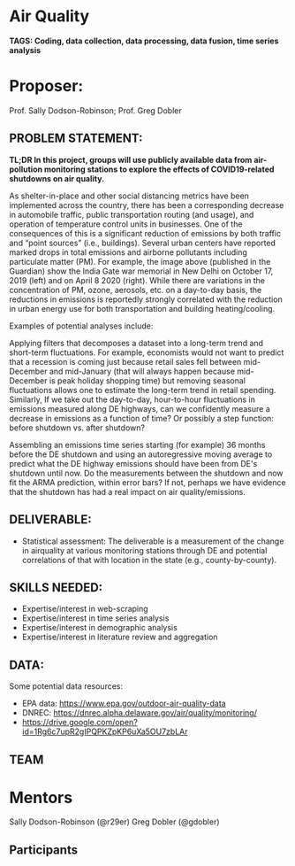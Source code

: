 # Air Quality
**TAGS: Coding, data collection, data processing, data fusion, time series analysis**

# Proposer: 
Prof. Sally Dodson-Robinson; Prof. Greg Dobler

## PROBLEM STATEMENT: 
**TL;DR In this project, groups will use publicly available data from air-pollution monitoring stations to explore the effects of COVID19-related shutdowns on air quality.**

As shelter-in-place and other social distancing metrics have been implemented across the country, there has been a corresponding decrease in automobile traffic, public transportation routing (and usage), and operation of temperature control units in businesses. One of the consequences of this is a significant reduction of emissions by both traffic and “point sources” (i.e., buildings). Several urban centers have reported marked drops in total emissions and airborne pollutants including particulate matter (PM). For example, the image above (published in the Guardian) show the India Gate war memorial in New Delhi on October 17, 2019 (left) and on April 8 2020 (right). While there are variations in the concentration of PM, ozone, aerosols, etc. on a day-to-day basis, the reductions in emissions is reportedly strongly correlated with the reduction in urban energy use for both transportation and building heating/cooling.  

Examples of potential analyses include:

Applying filters that decomposes a dataset into a long-term trend and short-term fluctuations. For example, economists would not want to predict that a recession is coming just because retail sales fell between mid-December and mid-January (that will always happen because mid-December is peak holiday shopping time) but removing seasonal fluctuations allows one to estimate the long-term trend in retail spending. Similarly, If we take out the day-to-day, hour-to-hour fluctuations in emissions measured along DE highways, can we confidently measure a decrease in emissions as a function of time? Or possibly a step function: before shutdown vs. after shutdown?

Assembling an emissions time series starting (for example) 36 months before the DE shutdown and using an autoregressive moving average to predict what the DE highway emissions should have been from DE's shutdown until now. Do the measurements between the shutdown and now fit the ARMA prediction, within error bars?  If not, perhaps we have evidence that the shutdown has had a real impact on air quality/emissions.



## DELIVERABLE: 
- Statistical assessment: The deliverable is a measurement of the change in airquality at various monitoring stations through DE and potential correlations of that with location in the state (e.g., county-by-county).

## SKILLS NEEDED: 
- Expertise/interest in web-scraping
- Expertise/interest in time series analysis
- Expertise/interest in demographic analysis
- Expertise/interest in literature review and aggregation

## DATA: 
Some potential data resources:
- EPA data: https://www.epa.gov/outdoor-air-quality-data
- DNREC: https://dnrec.alpha.delaware.gov/air/quality/monitoring/
- https://drive.google.com/open?id=1Rg6c7upR2gIPQPKZpKP6uXa5OU7zbLAr

## TEAM
# Mentors 
Sally Dodson-Robinson (@r29er) Greg Dobler (@gdobler)

## Participants

